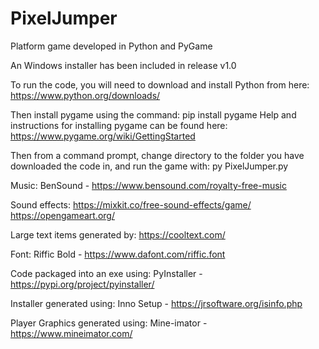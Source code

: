 # PixelJumper
Platform game developed in Python and PyGame

An Windows installer has been included in release v1.0

To run the code, you will need to download and install Python from here:
https://www.python.org/downloads/

Then install pygame using the command:
pip install pygame
Help and instructions for installing pygame can be found here:
https://www.pygame.org/wiki/GettingStarted

Then from a command prompt, change directory to the folder you have downloaded the code in, and run the game with:
py PixelJumper.py


Music:
BenSound - https://www.bensound.com/royalty-free-music

Sound effects:
https://mixkit.co/free-sound-effects/game/
https://opengameart.org/

Large text items generated by:
https://cooltext.com/

Font:
Riffic Bold - https://www.dafont.com/riffic.font

Code packaged into an exe using:
PyInstaller - https://pypi.org/project/pyinstaller/

Installer generated using:
Inno Setup - https://jrsoftware.org/isinfo.php

Player Graphics generated using:
Mine-imator - https://www.mineimator.com/
